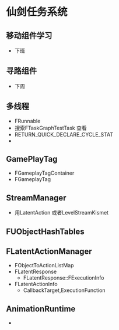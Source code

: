 # 仙剑任务系统

## 移动组件学习
- 下班
## 寻路组件
- 下周

## 多线程
- FRunnable
- 搜索FTaskGraphTestTask		 查看
- RETURN_QUICK_DECLARE_CYCLE_STAT
-
## GamePlayTag
- FGameplayTagContainer
- FGameplayTag
## StreamManager
- 用LatentAction 或者LevelStreamKismet

## FUObjectHashTables


## FLatentActionManager
- FObjectToActionListMap
- FLatentResponse
  - FLatentResponse::FExecutionInfo
- FLatentActionInfo
  -  CallbackTarget,ExecutionFunction


## AnimationRuntime
-
